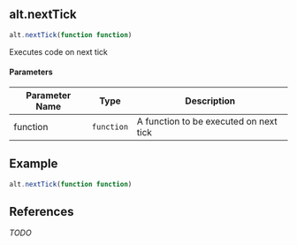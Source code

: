 [//]: # (version=a7a423d0b24c75944f929260b6a12c0113a3249e0ef27d567cf1803381ed45e6)

## alt.nextTick

```js
alt.nextTick(function function)
```

Executes code on next tick

#### Parameters
| Parameter Name | Type | Description |
| -------------- | ----------- | ----------- |
| function | `function` | A function to be executed on next tick |

## Example

```js
alt.nextTick(function function)
```

## References

*TODO*